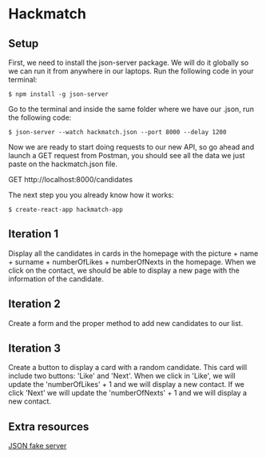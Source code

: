 
# Hackmatch
##  Setup


First, we need to install the json-server package. We will do it globally so we can run it from anywhere in our laptops. Run the following code in your terminal: 

`$ npm install -g json-server`

Go to the terminal and inside the same folder where we have our .json, run the following code:

`$ json-server --watch hackmatch.json --port 8000 --delay 1200` 

Now we are ready to start doing requests to our new API, so go ahead and launch a GET request from Postman, you should see all the data we just paste on the hackmatch.json file.

GET http://localhost:8000/candidates

The next step you you already know how it works:

`$ create-react-app hackmatch-app`

##  Iteration 1

Display all the candidates in cards in the homepage with the picture + name + surname + numberOfLikes + numberOfNexts in the homepage. When we click on the contact, we should be able to display a new page with the information of the candidate.

## Iteration 2
Create a form and the proper method to add new candidates to our list.

## Iteration 3
Create a button to display a card with a random candidate. 
This card will include two buttons: 'Like' and 'Next'. When we click in 'Like', we will update the 'numberOfLikes' + 1 and we will display a new contact. If we click 'Next' we will update the 'numberOfNexts' + 1 and we will display a new contact.

## Extra resources
[JSON fake server](http://learn.ironhack.com/#/learning_unit/4397)